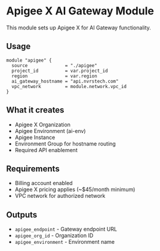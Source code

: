 # Apigee X AI Gateway Module

This module sets up Apigee X for AI Gateway functionality.

## Usage

```hcl
module "apigee" {
  source              = "./apigee"
  project_id          = var.project_id
  region              = var.region
  ai_gateway_hostname = "api.nvrstech.com"
  vpc_network         = module.network.vpc_id
}
```

## What it creates

- Apigee X Organization
- Apigee Environment (ai-env)
- Apigee Instance
- Environment Group for hostname routing
- Required API enablement

## Requirements

- Billing account enabled
- Apigee X pricing applies (~$45/month minimum)
- VPC network for authorized network

## Outputs

- `apigee_endpoint` - Gateway endpoint URL
- `apigee_org_id` - Organization ID
- `apigee_environment` - Environment name